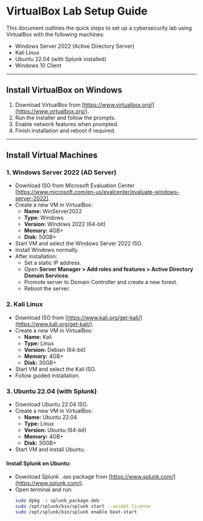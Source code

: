 # VirtualBox Lab Setup Guide

This document outlines the quick steps to set up a cybersecurity lab using VirtualBox with the following machines:
- Windows Server 2022 (Active Directory Server)
- Kali Linux
- Ubuntu 22.04 (with Splunk installed)
- Windows 10 Client

---

## Install VirtualBox on Windows

1. Download VirtualBox from [https://www.virtualbox.org/](https://www.virtualbox.org/).
2. Run the installer and follow the prompts.
3. Enable network features when prompted.
4. Finish installation and reboot if required.

---

## Install Virtual Machines

### 1. Windows Server 2022 (AD Server)

- Download ISO from Microsoft Evaluation Center [https://www.microsoft.com/en-us/evalcenter/evaluate-windows-server-2022].
- Create a new VM in VirtualBox:
  - **Name:** WinServer2022
  - **Type:** Windows
  - **Version:** Windows 2022 (64-bit)
  - **Memory:** 4GB+
  - **Disk:** 50GB+
- Start VM and select the Windows Server 2022 ISO.
- Install Windows normally.
- After installation:
  - Set a static IP address.
  - Open **Server Manager > Add roles and features > Active Directory Domain Services**.
  - Promote server to Domain Controller and create a new forest.
  - Reboot the server.

### 2. Kali Linux

- Download ISO from [https://www.kali.org/get-kali/](https://www.kali.org/get-kali/).
- Create a new VM in VirtualBox:
  - **Name:** Kali
  - **Type:** Linux
  - **Version:** Debian (64-bit)
  - **Memory:** 4GB+
  - **Disk:** 30GB+
- Start VM and select the Kali ISO.
- Follow guided installation.

### 3. Ubuntu 22.04 (with Splunk)

- Download Ubuntu 22.04 ISO.
- Create a new VM in VirtualBox:
  - **Name:** Ubuntu 22.04
  - **Type:** Linux
  - **Version:** Ubuntu (64-bit)
  - **Memory:** 4GB+
  - **Disk:** 30GB+
- Start VM and install Ubuntu.

#### Install Splunk on Ubuntu:
- Download Splunk `.deb` package from [https://www.splunk.com/](https://www.splunk.com/).
- Open terminal and run:
  ```bash
  sudo dpkg -i splunk_package.deb
  sudo /opt/splunk/bin/splunk start --accept-license
  sudo /opt/splunk/bin/splunk enable boot-start
